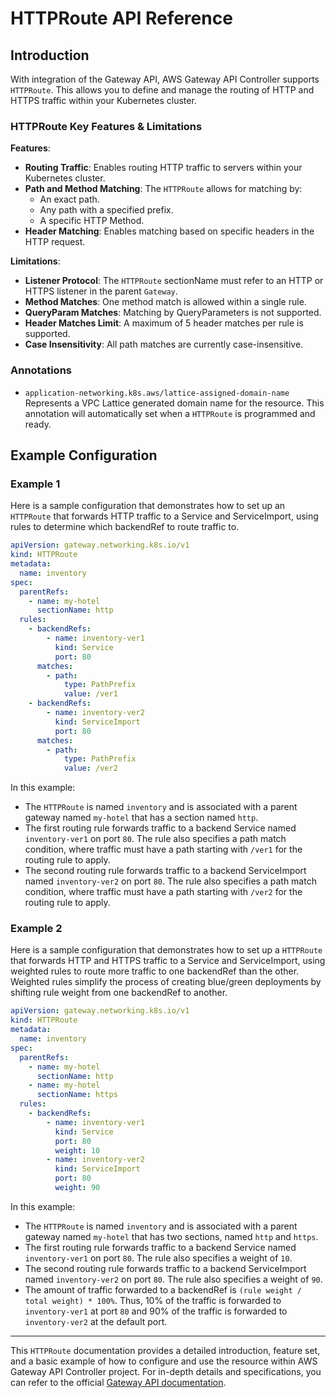 # HTTPRoute API Reference

## Introduction

With integration of the Gateway API, AWS Gateway API Controller supports `HTTPRoute`.
This allows you to define and manage the routing of HTTP and HTTPS traffic within your Kubernetes cluster.

### HTTPRoute Key Features & Limitations

**Features**:

- **Routing Traffic**: Enables routing HTTP traffic to servers within your Kubernetes cluster.
- **Path and Method Matching**: The `HTTPRoute` allows for matching by:
    - An exact path.
    - Any path with a specified prefix.
    - A specific HTTP Method.
- **Header Matching**: Enables matching based on specific headers in the HTTP request.

**Limitations**:

- **Listener Protocol**: The `HTTPRoute` sectionName must refer to an HTTP or HTTPS listener in the parent `Gateway`.
- **Method Matches**: One method match is allowed within a single rule.
- **QueryParam Matches**: Matching by QueryParameters is not supported.
- **Header Matches Limit**: A maximum of 5 header matches per rule is supported.
- **Case Insensitivity**: All path matches are currently case-insensitive.

### Annotations

- `application-networking.k8s.aws/lattice-assigned-domain-name`  
  Represents a VPC Lattice generated domain name for the resource. This annotation will automatically set
  when a `HTTPRoute` is programmed and ready.

## Example Configuration

### Example 1

Here is a sample configuration that demonstrates how to set up an `HTTPRoute` that forwards HTTP traffic to a
Service and ServiceImport, using rules to determine which backendRef to route traffic to.

```yaml
apiVersion: gateway.networking.k8s.io/v1
kind: HTTPRoute
metadata:
  name: inventory
spec:
  parentRefs:
    - name: my-hotel
      sectionName: http
  rules:
    - backendRefs:
        - name: inventory-ver1
          kind: Service
          port: 80
      matches:
        - path:
            type: PathPrefix
            value: /ver1
    - backendRefs:
        - name: inventory-ver2
          kind: ServiceImport
          port: 80
      matches:
        - path:
            type: PathPrefix
            value: /ver2
```

In this example:

- The `HTTPRoute` is named `inventory` and is associated with a parent gateway named `my-hotel` that has
  a section named `http`.
- The first routing rule forwards traffic to a backend Service named `inventory-ver1` on port `80`.
  The rule also specifies a path match condition, where traffic must have a path starting with `/ver1` for the routing
  rule to apply.
- The second routing rule forwards traffic to a backend ServiceImport named `inventory-ver2` on port `80`.
  The rule also specifies a path match condition, where traffic must have a path starting with `/ver2` for the routing
  rule to apply.

### Example 2

Here is a sample configuration that demonstrates how to set up a `HTTPRoute` that forwards HTTP and HTTPS traffic to a
Service and ServiceImport, using weighted rules to route more traffic to one backendRef than the other. Weighted rules
simplify the process of creating blue/green deployments by shifting rule weight from one backendRef to another.

```yaml
apiVersion: gateway.networking.k8s.io/v1
kind: HTTPRoute
metadata:
  name: inventory
spec:
  parentRefs:
    - name: my-hotel
      sectionName: http
    - name: my-hotel
      sectionName: https
  rules:
    - backendRefs:
        - name: inventory-ver1
          kind: Service
          port: 80
          weight: 10
        - name: inventory-ver2
          kind: ServiceImport
          port: 80
          weight: 90
```

In this example:

- The `HTTPRoute` is named `inventory` and is associated with a parent gateway named `my-hotel` that has
  two sections, named `http` and `https`.
- The first routing rule forwards traffic to a backend Service named `inventory-ver1` on port `80`.
  The rule also specifies a weight of `10`.
- The second routing rule forwards traffic to a backend ServiceImport named `inventory-ver2` on port `80`.
  The rule also specifies a weight of `90`.
- The amount of traffic forwarded to a backendRef is `(rule weight / total weight) * 100%`. Thus, 10% of the traffic is
  forwarded to `inventory-ver1` at port `80` and 90% of the traffic is forwarded to `inventory-ver2` at the default port.

---

This `HTTPRoute` documentation provides a detailed introduction, feature set, and a basic example of how to configure
and use the resource within AWS Gateway API Controller project. For in-depth details and specifications, you can refer to the
official [Gateway API documentation](https://gateway-api.sigs.k8s.io/reference/spec/#gateway.networking.k8s.io/v1.HTTPRoute).